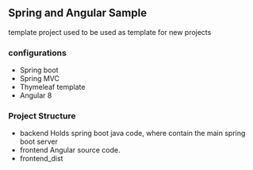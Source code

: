 ## Spring and Angular Sample

template project used to be used as template for new projects

### configurations

- Spring boot
- Spring MVC
- Thymeleaf template
- Angular 8

### Project Structure

- backend
    Holds spring boot java code, where contain the main spring boot server
- frontend
    Angular source code.
- frontend_dist
